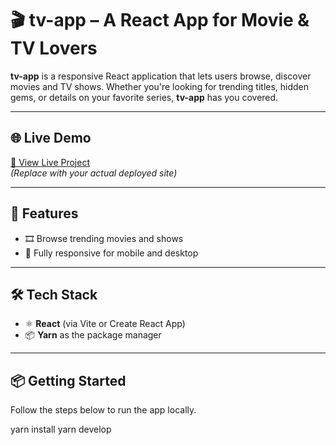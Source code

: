 # 🎬 tv-app – A React App for Movie & TV Lovers

**tv-app** is a responsive React application that lets users browse, discover movies and TV shows. Whether you're looking for trending titles, hidden gems, or details on your favorite series, **tv-app** has you covered.

---

## 🌐 Live Demo

[🔗 View Live Project](https://your-live-project-link.com)  
*(Replace with your actual deployed site)*

---
## 🚀 Features

- 🎞️ Browse trending movies and shows
- 📱 Fully responsive for mobile and desktop

---

## 🛠️ Tech Stack

- ⚛️ **React** (via Vite or Create React App)
- 📦 **Yarn** as the package manager

---

## 📦 Getting Started

Follow the steps below to run the app locally.

yarn install
yarn develop